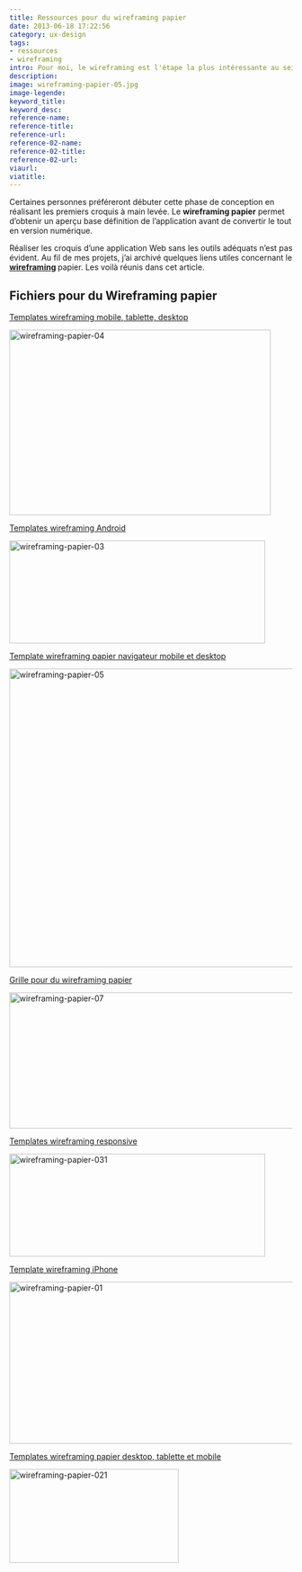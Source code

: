 ```yaml
---
title: Ressources pour du wireframing papier
date: 2013-06-18 17:22:56
category: ux-design
tags: 
- ressources
- wireframing
intro: Pour moi, le wireframing est l'étape la plus intéressante au sein d'un projet Web. Les wireframes structurent, hiérarchisent et orientent le contenu afin de guider l'ensemble des intervenants du projet.
description:
image: wireframing-papier-05.jpg
image-legende:
keyword_title:
keyword_desc:
reference-name:
reference-title:
reference-url:
reference-02-name:
reference-02-title:
reference-02-url:
viaurl:
viatitle:
---
```


<p>Certaines personnes préféreront débuter cette phase de conception en réalisant les premiers croquis à main levée. Le <strong>wireframing papier</strong> permet d’obtenir un aperçu base définition de l’application avant de convertir le tout en version numérique.</p>
<p>Réaliser les croquis d’une application Web sans les outils adéquats n’est pas évident. Au fil de mes projets, j’ai archivé quelques liens utiles concernant le <strong><a title="Articles à propos du Wireframing " href="http://magazineduwebdesign.com/tag/wireframing/">wireframing</a> </strong>papier. Les voilà réunis dans cet article.</p>
<h2>Fichiers pour du Wireframing papier</h2>
<p><a href="http://interfacesketch.tumblr.com/" target="_blank">Templates wireframing mobile, tablette, desktop</a></p>
<p><img class="alignnone size-full wp-image-5684" title="wireframing-papier-04" src="https://s3-eu-west-1.amazonaws.com/mdw-img/large/wireframing-papier-04.jpg" alt="wireframing-papier-04" width="465" height="330"></p>
<p><a href="http://androiduiux.com/2013/01/06/printable-a4-screen-flow-sketch-template-free-download/" target="_blank">Templates wireframing Android</a></p>
<p><img class="alignnone size-full wp-image-5683" title="wireframing-papier-03" src="https://s3-eu-west-1.amazonaws.com/mdw-img/large/wireframing-papier-03.jpg" alt="wireframing-papier-03" width="455" height="183"></p>
<p><a href="http://sneakpeekit.com/" target="_blank">Template wireframing papier navigateur mobile et desktop</a></p>
<p><img class="alignnone size-full wp-image-5685" title="wireframing-papier-05" src="https://s3-eu-west-1.amazonaws.com/mdw-img/large/wireframing-papier-05.jpg" alt="wireframing-papier-05" width="555" height="531"></p>
<p><a href="http://benmartineau.com/works/download/Grids-4-Sketching.pdf" target="_blank">Grille pour du wireframing&nbsp;papier</a></p>
<p><img class="alignnone size-full wp-image-5687" title="wireframing-papier-07" src="https://s3-eu-west-1.amazonaws.com/mdw-img/large/wireframing-papier-07.jpg" alt="wireframing-papier-07" width="555" height="242"></p>
<p><a href="http://jeremypalford.com/arch-journal/responsive-web-design-sketch-sheets" target="_blank">Templates wireframing responsive</a></p>
<p><img class="alignnone size-full wp-image-5694" title="wireframing-papier-031" src="https://s3-eu-west-1.amazonaws.com/mdw-img/large/wireframing-papier-031.jpg" alt="wireframing-papier-031" width="455" height="183"></p>
<p><a href="http://farm4.static.flickr.com/3520/3846053408_188cd33c96_o.jpg" target="_blank">Template wireframing iPhone</a></p>
<p><img class="alignnone size-full wp-image-5681" title="wireframing-papier-01" src="https://s3-eu-west-1.amazonaws.com/mdw-img/large/wireframing-papier-01.jpg" alt="wireframing-papier-01" width="555" height="288"></p>
<p><a href="http://www.cxpartners.co.uk/ux-resources/" target="_blank">Templates wireframing papier desktop, tablette et mobile</a></p>
<p><img class="alignnone size-full wp-image-5695" title="wireframing-papier-021" src="https://s3-eu-west-1.amazonaws.com/mdw-img/large/wireframing-papier-021.jpg" alt="wireframing-papier-021" width="301" height="167"></p>